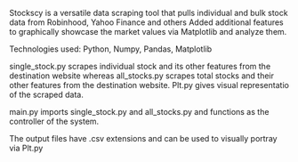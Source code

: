 Stockscy is a versatile data scraping tool that pulls individual and bulk stock data from Robinhood, Yahoo Finance and others
Added additional features to graphically showcase the market values via Matplotlib and analyze them. 

Technologies used: Python, Numpy, Pandas, Matplotlib

single_stock.py scrapes individual stock and its other features from the destination website whereas all_stocks.py scrapes total stocks and their other features from the destination website. Plt.py gives visual representatio of the scraped data.

main.py imports single_stock.py and all_stocks.py and functions as the controller of the system.

The output files have .csv extensions and can be used to visually portray via Plt.py
